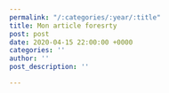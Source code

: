 ```yaml
---
permalink: "/:categories/:year/:title"
title: Mon article foresrty
post: post
date: 2020-04-15 22:00:00 +0000
categories: ''
author: ''
post_description: ''

---
```

